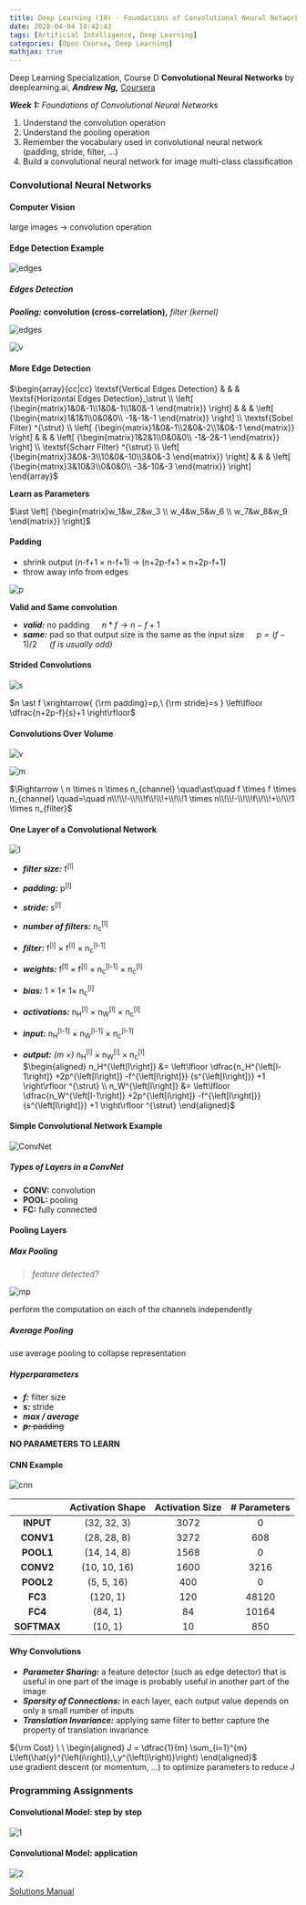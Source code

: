 ```yaml
---
title: Deep Learning (10) · Foundations of Convolutional Neural Networks
date: 2020-04-04 14:42:43
tags: [Artificial Intelligence, Deep Learning]
categories: [Open Course, Deep Learning]
mathjax: true
---
```


Deep Learning Specialization, Course D
**Convolutional Neural Networks** by deeplearning.ai, **_Andrew Ng,_** [Coursera](https://www.coursera.org/learn/neural-networks-deep-learning/home/info)

**_Week 1:_** _Foundations of Convolutional Neural Networks_

1. Understand the convolution operation
2. Understand the pooling operation
3. Remember the vocabulary used in convolutional neural network (padding, stride, filter, ...)
4. Build a convolutional neural network for image multi-class classification

<!-- more -->

### Convolutional Neural Networks

#### Computer Vision

large images → convolution operation

#### Edge Detection Example

![edges](Deep-Learning-Andrew-Ng-10/1.png)

##### Edges Detection

**_Pooling:_** **convolution (cross-correlation),** _filter (kernel)_

![edges](Deep-Learning-Andrew-Ng-10/2.gif)

![v](Deep-Learning-Andrew-Ng-10/3.png)

#### More Edge Detection

$\begin{array}{cc|cc} \textsf{Vertical Edges Detection} & & & \textsf{Horizontal Edges Detection}_\strut \\ \left[ {\begin{matrix}1&0&-1\\1&0&-1\\1&0&-1 \end{matrix}} \right] & & & \left[ {\begin{matrix}1&1&1\\0&0&0\\ -1&-1&-1 \end{matrix}} \right] \\ \textsf{Sobel Filter} ^{\strut} \\ \left[ {\begin{matrix}1&0&-1\\2&0&-2\\1&0&-1 \end{matrix}} \right] & & & \left[ {\begin{matrix}1&2&1\\0&0&0\\ -1&-2&-1 \end{matrix}} \right] \\ \textsf{Scharr Filter} ^{\strut} \\ \left[ {\begin{matrix}3&0&-3\\10&0&-10\\3&0&-3 \end{matrix}} \right] & & & \left[ {\begin{matrix}3&10&3\\0&0&0\\ -3&-10&-3 \end{matrix}} \right] \end{array}$

**Learn as Parameters**

$\ast \left[ {\begin{matrix}w_1&w_2&w_3 \\ w_4&w_5&w_6 \\ w_7&w_8&w_9 \end{matrix}} \right]$

#### Padding

- shrink output (n-f+1 × n-f+1) → (n+2p-f+1 × n+2p-f+1)
- throw away info from edges

![p](Deep-Learning-Andrew-Ng-10/4.png)

**Valid and Same convolution**

- **_valid:_** no padding &emsp; $n \ast f \rightarrow n-f+1$
- **_same:_** pad so that output size is the same as the input size &emsp; $p=(f-1)/2$ &emsp; _(f is usually odd)_

#### Strided Convolutions

![s](Deep-Learning-Andrew-Ng-10/5.png)

$n \ast f \xrightarrow{ {\rm padding}=p,\ {\rm stride}=s } \left\lfloor \dfrac{n+2p-f}{s}+1 \right\rfloor$

#### Convolutions Over Volume

![v](Deep-Learning-Andrew-Ng-10/6.png)

![m](Deep-Learning-Andrew-Ng-10/7.png)

$\Rightarrow \ n \times n \times n_{channel} \quad\ast\quad f \times f \times n_{channel} \quad=\quad n\\!\\!-\\!\\!f\\!\\!+\\!\\!1 \times n\\!\\!-\\!\\!f\\!\\!+\\!\\!1 \times n_{filter}$

#### One Layer of a Convolutional Network

![l](Deep-Learning-Andrew-Ng-10/8.png)

- **_filter size:_** f<sup>[l]</sup>
- **_padding:_** p<sup>[l]</sup>
- **_stride:_** s<sup>[l]</sup>
- **_number of filters:_** n<sub>c</sub><sup>[l]</sup>

- **_filter:_** f<sup>[l]</sup> × f<sup>[l]</sup> × n<sub>c</sub><sup>[l-1]</sup>
- **_weights:_** f<sup>[l]</sup> × f<sup>[l]</sup> × n<sub>c</sub><sup>[l-1]</sup> × n<sub>c</sub><sup>[l]</sup>
- **_bias:_** 1 × 1× 1× n<sub>c</sub><sup>[l]</sup>
- **_activations:_** n<sub>H</sub><sup>[l]</sup> × n<sub>W</sub><sup>[l]</sup> × n<sub>c</sub><sup>[l]</sup>
- **_input:_** n<sub>H</sub><sup>[l-1]</sup> × n<sub>W</sub><sup>[l-1]</sup> × n<sub>c</sub><sup>[l-1]</sup>
- **_output:_** _(m ×)_ n<sub>H</sub><sup>[l]</sup> × n<sub>W</sub><sup>[l]</sup> × n<sub>c</sub><sup>[l]</sup>  
  $\begin{aligned} n_H^{\left[l\right]} &= \left\lfloor \dfrac{n_H^{\left[l-1\right]} +2p^{\left[l\right]} -f^{\left[l\right]}} {s^{\left[l\right]}} +1 \right\rfloor ^{\strut} \\ n_W^{\left[l\right]} &= \left\lfloor \dfrac{n_W^{\left[l-1\right]} +2p^{\left[l\right]} -f^{\left[l\right]}} {s^{\left[l\right]}} +1 \right\rfloor ^{\strut} \end{aligned}$

#### Simple Convolutional Network Example

![ConvNet](Deep-Learning-Andrew-Ng-10/9.png)

##### Types of Layers in a ConvNet

- **CONV:** convolution
- **POOL:** pooling
- **FC:** fully connected

#### Pooling Layers

##### Max Pooling

> _feature detected?_

![mp](Deep-Learning-Andrew-Ng-10/10.png)

perform the computation on each of the channels independently

##### Average Pooling

use average pooling to collapse representation

##### Hyperparameters

- **_f:_** filter size
- **_s:_** stride
- **_max / average_**
- ~~**_p:_** padding~~

**NO PARAMETERS TO LEARN**

#### CNN Example

![cnn](Deep-Learning-Andrew-Ng-10/11.png)

|             | Activation Shape | Activation Size | \# Parameters |
| :---------: | :--------------: | :-------------: | :-----------: |
|  **INPUT**  |   (32, 32, 3)    |      3072       |       0       |
|  **CONV1**  |   (28, 28, 8)    |      3272       |      608      |
|  **POOL1**  |   (14, 14, 8)    |      1568       |       0       |
|  **CONV2**  |   (10, 10, 16)   |      1600       |     3216      |
|  **POOL2**  |    (5, 5, 16)    |       400       |       0       |
|   **FC3**   |     (120, 1)     |       120       |     48120     |
|   **FC4**   |     (84, 1)      |       84        |     10164     |
| **SOFTMAX** |     (10, 1)      |       10        |      850      |

#### Why Convolutions

- **_Parameter Sharing:_** a feature detector (such as edge detector) that is useful in one part of the image is probably useful in another part of the image
- **_Sparsity of Connections:_** in each layer, each output value depends on only a small number of inputs
- **_Translation Invariance:_** applying same filter to better capture the property of translation invariance

${\rm Cost} \ \ \begin{aligned} J = \dfrac{1}{m} \sum_{i=1}^{m} L\left(\hat{y}^{\left(i\right)},\,y^{\left(i\right)}\right) \end{aligned}$  
use gradient descent (or momentum, ...) to optimize parameters to reduce J

### Programming Assignments

#### Convolutional Model: step by step

![1](/Deep-Learning-Andrew-Ng-10/12.png)

#### Convolutional Model: application

![2](/Deep-Learning-Andrew-Ng-10/13.png)

<a href='https://github.com/bugstop/coursera-deep-learning-solutions' target="_blank">Solutions Manual</a>
